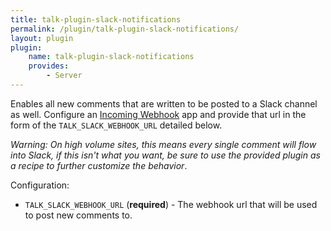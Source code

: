 ```yaml
---
title: talk-plugin-slack-notifications
permalink: /plugin/talk-plugin-slack-notifications/
layout: plugin
plugin:
    name: talk-plugin-slack-notifications
    provides:
        - Server
---
```


Enables all new comments that are written to be posted to a Slack channel as
well. Configure an
[Incoming Webhook](https://api.slack.com/incoming-webhooks)
app and provide that url in the form of the `TALK_SLACK_WEBHOOK_URL`
detailed below.

*Warning: On high volume sites, this means every single comment will flow into
Slack, if this isn't what you want, be sure to use the provided plugin as a
recipe to further customize the behavior*.

Configuration:

- `TALK_SLACK_WEBHOOK_URL` (**required**) - The webhook url that will be
  used to post new comments to.
